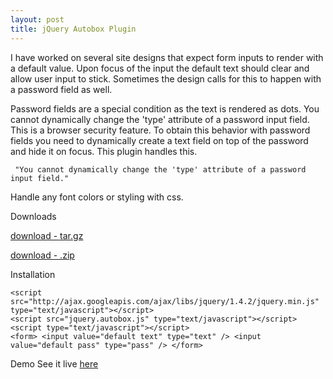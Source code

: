 ```yaml
---
layout: post
title: jQuery Autobox Plugin
---
```


I have worked on several site designs that expect form inputs to render with a default value. Upon focus of the input the default text should clear and allow user input to stick. Sometimes the design calls for this to happen with a password field as well.

Password fields are a special condition as the text is rendered as dots. You cannot dynamically change the 'type' attribute of a password input field. This is a browser security feature. To obtain this behavior with password fields you need to dynamically create a text field on top of the password and hide it on focus. This plugin handles this.

	 "You cannot dynamically change the 'type' attribute of a password input field."


Handle any font colors or styling with css.

Downloads

[download - tar.gz](https://github.com/kevzettler/jquery.autobox/tarball/master)

[download - .zip](https://github.com/kevzettler/jquery.autobox/zipball/master)

 

Installation

    <script src="http://ajax.googleapis.com/ajax/libs/jquery/1.4.2/jquery.min.js" type="text/javascript"></script>  
    <script src="jquery.autobox.js" type="text/javascript"></script>  
    <script type="text/javascript"></script>  
    <form> <input value="default text" type="text" /> <input value="default pass" type="pass" /> </form>  

Demo
See it live [here](http://www.callmekev.com/demo)
